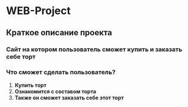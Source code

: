 # WEB-Project
## Краткое описание проекта
### Сайт на котором пользователь сможет купить и заказать себе торт
### Что сможет сделать пользователь?
1. **Купить торт**
2. **Ознакомится с составом торта**
3. **Также он сможет заказать себе этот торт**
